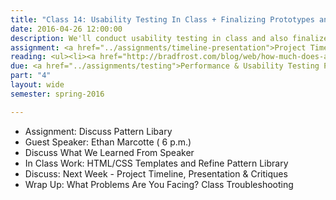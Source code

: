 ```yaml
---
title: "Class 14: Usability Testing In Class + Finalizing Prototypes and Style Guides"
date: 2016-04-26 12:00:00
description: We'll conduct usability testing in class and also finalize our content templates and pattern libraries based on testing feedback.  If time, we'll briefly discuss print stylesheets, reset stylesheets and responsive email.
assignment: <a href="../assignments/timeline-presentation">Project Timeline, Presentation & Critiques</a>
reading: <ul><li><a href="http://bradfrost.com/blog/web/how-much-does-a-responsive-web-design-cost/">How Much Does a Responsive Web Design Cost? by Brad Frost</a></li><li><a href="http://thenextweb.com/dd/2015/10/28/9-responsive-design-mistakes-you-dont-want-to-make/">9 Responsive Design Mistakes You Don't Want to Make</a></li><li><a href="http://www.smashingmagazine.com/2011/11/how-to-set-up-a-print-style-sheet/">For Reference - How to Set Up A Print Style Sheet by Christian Krammer</a></li></ul>
due: <a href="../assignments/testing">Performance & Usability Testing Plan</a>
part: "4"
layout: wide
semester: spring-2016

---
```


* Assignment: Discuss Pattern Libary
* Guest Speaker: Ethan Marcotte ( 6 p.m.)
* Discuss What We Learned From Speaker
* In Class Work: HTML/CSS Templates and Refine Pattern Library
* Discuss:  Next Week - Project Timeline, Presentation & Critiques
* Wrap Up:  What Problems Are You Facing?  Class Troubleshooting